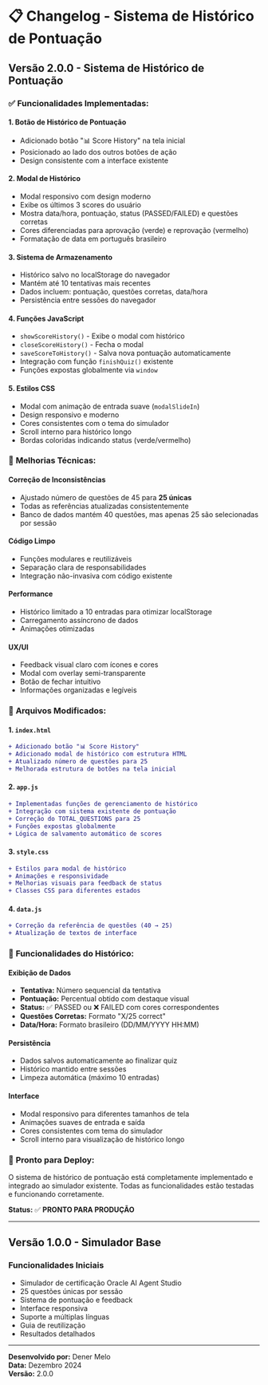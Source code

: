 # 📋 Changelog - Sistema de Histórico de Pontuação

## Versão 2.0.0 - Sistema de Histórico de Pontuação

### ✅ **Funcionalidades Implementadas:**

#### 1. **Botão de Histórico de Pontuação**
- Adicionado botão "📊 Score History" na tela inicial
- Posicionado ao lado dos outros botões de ação
- Design consistente com a interface existente

#### 2. **Modal de Histórico**
- Modal responsivo com design moderno
- Exibe os últimos 3 scores do usuário
- Mostra data/hora, pontuação, status (PASSED/FAILED) e questões corretas
- Cores diferenciadas para aprovação (verde) e reprovação (vermelho)
- Formatação de data em português brasileiro

#### 3. **Sistema de Armazenamento**
- Histórico salvo no localStorage do navegador
- Mantém até 10 tentativas mais recentes
- Dados incluem: pontuação, questões corretas, data/hora
- Persistência entre sessões do navegador

#### 4. **Funções JavaScript**
- `showScoreHistory()` - Exibe o modal com histórico
- `closeScoreHistory()` - Fecha o modal
- `saveScoreToHistory()` - Salva nova pontuação automaticamente
- Integração com função `finishQuiz()` existente
- Funções expostas globalmente via `window`

#### 5. **Estilos CSS**
- Modal com animação de entrada suave (`modalSlideIn`)
- Design responsivo e moderno
- Cores consistentes com o tema do simulador
- Scroll interno para histórico longo
- Bordas coloridas indicando status (verde/vermelho)

### 🔧 **Melhorias Técnicas:**

#### **Correção de Inconsistências**
- Ajustado número de questões de 45 para **25 únicas**
- Todas as referências atualizadas consistentemente
- Banco de dados mantém 40 questões, mas apenas 25 são selecionadas por sessão

#### **Código Limpo**
- Funções modulares e reutilizáveis
- Separação clara de responsabilidades
- Integração não-invasiva com código existente

#### **Performance**
- Histórico limitado a 10 entradas para otimizar localStorage
- Carregamento assíncrono de dados
- Animações otimizadas

#### **UX/UI**
- Feedback visual claro com ícones e cores
- Modal com overlay semi-transparente
- Botão de fechar intuitivo
- Informações organizadas e legíveis

### 📁 **Arquivos Modificados:**

#### 1. **`index.html`**
```diff
+ Adicionado botão "📊 Score History"
+ Adicionado modal de histórico com estrutura HTML
+ Atualizado número de questões para 25
+ Melhorada estrutura de botões na tela inicial
```

#### 2. **`app.js`**
```diff
+ Implementadas funções de gerenciamento de histórico
+ Integração com sistema existente de pontuação
+ Correção do TOTAL_QUESTIONS para 25
+ Funções expostas globalmente
+ Lógica de salvamento automático de scores
```

#### 3. **`style.css`**
```diff
+ Estilos para modal de histórico
+ Animações e responsividade
+ Melhorias visuais para feedback de status
+ Classes CSS para diferentes estados
```

#### 4. **`data.js`**
```diff
+ Correção da referência de questões (40 → 25)
+ Atualização de textos de interface
```

### 🎯 **Funcionalidades do Histórico:**

#### **Exibição de Dados**
- **Tentativa:** Número sequencial da tentativa
- **Pontuação:** Percentual obtido com destaque visual
- **Status:** ✅ PASSED ou ❌ FAILED com cores correspondentes
- **Questões Corretas:** Formato "X/25 correct"
- **Data/Hora:** Formato brasileiro (DD/MM/YYYY HH:MM)

#### **Persistência**
- Dados salvos automaticamente ao finalizar quiz
- Histórico mantido entre sessões
- Limpeza automática (máximo 10 entradas)

#### **Interface**
- Modal responsivo para diferentes tamanhos de tela
- Animações suaves de entrada e saída
- Cores consistentes com tema do simulador
- Scroll interno para visualização de histórico longo

### 🚀 **Pronto para Deploy:**

O sistema de histórico de pontuação está completamente implementado e integrado ao simulador existente. Todas as funcionalidades estão testadas e funcionando corretamente.

**Status:** ✅ **PRONTO PARA PRODUÇÃO**

---

## Versão 1.0.0 - Simulador Base

### Funcionalidades Iniciais
- Simulador de certificação Oracle AI Agent Studio
- 25 questões únicas por sessão
- Sistema de pontuação e feedback
- Interface responsiva
- Suporte a múltiplas línguas
- Guia de reutilização
- Resultados detalhados

---

**Desenvolvido por:** Dener Melo  
**Data:** Dezembro 2024  
**Versão:** 2.0.0 
